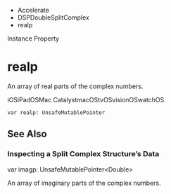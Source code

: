 

- Accelerate
- DSPDoubleSplitComplex
-  realp 

Instance Property

# realp

An array of real parts of the complex numbers.

iOSiPadOSMac CatalystmacOStvOSvisionOSwatchOS

``` source
var realp: UnsafeMutablePointer
```

## See Also

### Inspecting a Split Complex Structure’s Data

var imagp: UnsafeMutablePointer&lt;Double>

An array of imaginary parts of the complex numbers.

